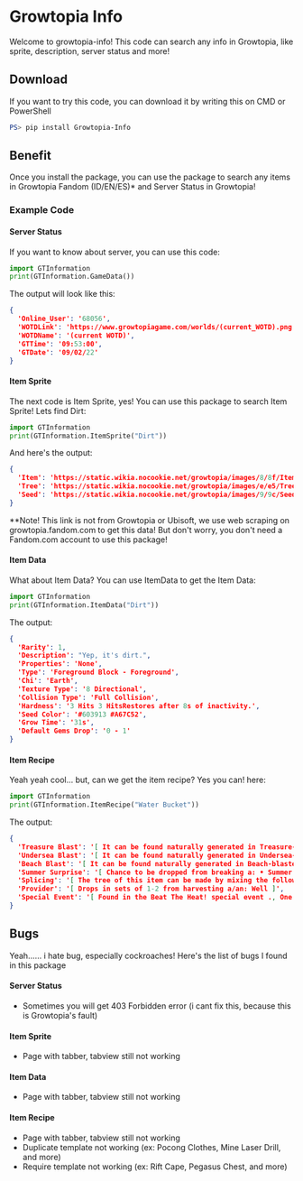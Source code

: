 # Growtopia Info
Welcome to growtopia-info! This code can search any info in Growtopia, like sprite, description, server status and more!

## Download
If you want to try this code, you can download it by writing this on CMD or PowerShell
```powershell
PS> pip install Growtopia-Info
```

## Benefit
Once you install the package, you can use the package to search any items in Growtopia Fandom (ID/EN/ES)* and Server Status in Growtopia!

### Example Code
#### Server Status
If you want to know about server, you can use this code:
```python
import GTInformation
print(GTInformation.GameData())
```

The output will look like this:
```json
{
  'Online_User': '68056', 
  'WOTDLink': 'https://www.growtopiagame.com/worlds/(current_WOTD).png', 
  'WOTDName': '(current WOTD)', 
  'GTTime': '09:53:00', 
  'GTDate': '09/02/22'
}
```

#### Item Sprite
The next code is Item Sprite, yes! You can use this package to search Item Sprite! Lets find Dirt:
```python
import GTInformation
print(GTInformation.ItemSprite("Dirt"))
```

And here's the output:
```json
{
  'Item': 'https://static.wikia.nocookie.net/growtopia/images/8/8f/ItemSprites.png/revision/latest/window-crop/width/32/x-offset/640/y-offset/1440/window-width/32/window-height/32?format=webp&fill=cb-20220902090823', 
  'Tree': 'https://static.wikia.nocookie.net/growtopia/images/e/e5/TreeSprites.png/revision/latest/window-crop/width/32/x-offset/640/y-offset/1440/window-width/32/window-height/32?format=webp&fill=cb-20220902090824', 
  'Seed': 'https://static.wikia.nocookie.net/growtopia/images/9/9c/SeedSprites.png/revision/latest/window-crop/width/16/x-offset/320/y-offset/720/window-width/16/window-height/16?format=webp&fill=cb-20220902090823'
}
```

**Note! This link is not from Growtopia or Ubisoft, we use web scraping on growtopia.fandom.com to get this data! But don't worry, you don't need a Fandom.com account to use this package!

#### Item Data
What about Item Data? You can use ItemData to get the Item Data:
```python
import GTInformation
print(GTInformation.ItemData("Dirt"))
```

The output:
```json
{
  'Rarity': 1, 
  'Description': "Yep, it's dirt.", 
  'Properties': 'None', 
  'Type': 'Foreground Block - Foreground', 
  'Chi': 'Earth', 
  'Texture Type': '8 Directional', 
  'Collision Type': 'Full Collision', 
  'Hardness': '3 Hits 3 HitsRestores after 8s of inactivity.', 
  'Seed Color': '#603913 #A67C52', 
  'Grow Time': '31s', 
  'Default Gems Drop': '0 - 1'
}
```

#### Item Recipe
Yeah yeah cool... but, can we get the item recipe? Yes you can! here:
```python
import GTInformation
print(GTInformation.ItemRecipe("Water Bucket"))
```

The output:
```json
{
  'Treasure Blast': '[ It can be found naturally generated in Treasure-blasted worlds.]', 
  'Undersea Blast': '[ It can be found naturally generated in Undersea-blasted worlds.]', 
  'Beach Blast': '[ It can be found naturally generated in Beach-blasted worlds.]', 
  'Summer Surprise': '[ Chance to be dropped from breaking a: • Summer Surprise • Treasure Chest naturally-generated in a beach-blasted world , May yield 1 item each time.]', 
  'Splicing': '[ The tree of this item can be made by mixing the following seeds:, Aqua Block Seed Toilet Seed , ]', 
  'Provider': '[ Drops in sets of 1-2 from harvesting a/an: Well ]', 
  'Special Event': '[ Found in the Beat The Heat! special event ., One has unlimited time to find\xa0? dropped Water Bucket.]'
}
```

## Bugs
Yeah...... i hate bug, especially cockroaches! Here's the list of bugs I found in this package

#### Server Status
* Sometimes you will get 403 Forbidden error (i cant fix this, because this is Growtopia's fault)

#### Item Sprite
* Page with tabber, tabview still not working

#### Item Data
* Page with tabber, tabview still not working

#### Item Recipe
* Page with tabber, tabview still not working
* Duplicate template not working (ex: Pocong Clothes, Mine Laser Drill, and more)
* Require template not working (ex: Rift Cape, Pegasus Chest, and more)
